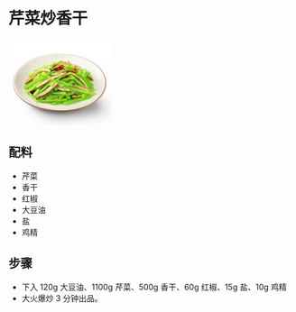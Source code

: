 # 芹菜炒香干

![芹菜炒香干](../images/芹菜炒香干.jpg)

## 配料

- 芹菜
- 香干
- 红椒
- 大豆油
- 盐
- 鸡精

## 步骤

- 下入 120g 大豆油、1100g 芹菜、500g 香干、60g 红椒、15g 盐、10g 鸡精
- 大火爆炒 3 分钟出品。
